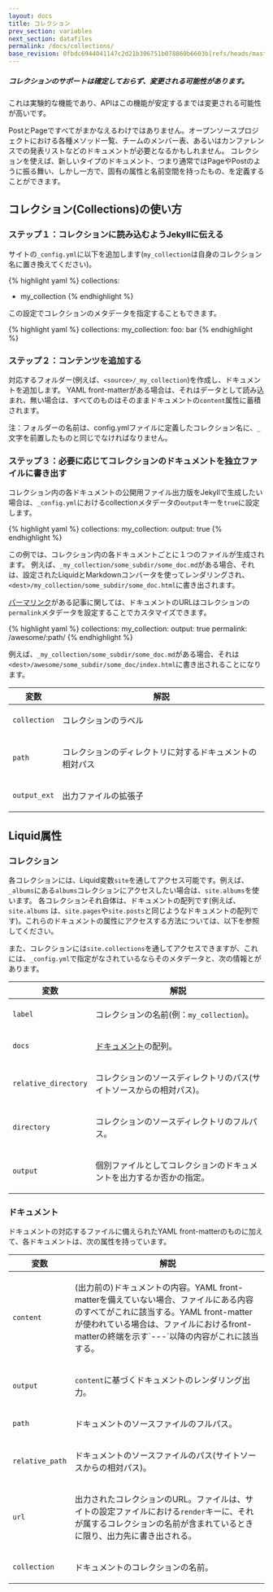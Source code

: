 ```yaml
---
layout: docs
title: コレクション
prev_section: variables
next_section: datafiles
permalink: /docs/collections/
base_revision: 0fbdc6944041147c2d21b306751b078860b6603b[refs/heads/master]
---
```


<!--original
---
layout: docs
title: Collections
prev_section: variables
next_section: datafiles
permalink: /docs/collections/
---
-->

<div class="note warning">
  <h5>コレクションのサポートは確定しておらず、変更される可能性があります。</h5>
  <p>これは実験的な機能であり、APIはこの機能が安定するまでは変更される可能性が高いです。</p>
</div>

<!--original
<div class="note warning">
  <h5>Collections support is unstable and may change</h5>
  <p>
    This is an experimental feature and that the API may likely change until the feature stabilizes.
  </p>
</div>
-->

PostとPageですべてがまかなえるわけではありません。オープンソースプロジェクトにおける各種メソッド一覧、チームのメンバー表、あるいはカンファレンスでの発表リストなどのドキュメントが必要となるかもしれません。
コレクションを使えば、新しいタイプのドキュメント、つまり通常ではPageやPostのように振る舞い、しかし一方で、固有の属性と名前空間を持ったもの、を定義することができます。

<!--original
Not everything is a post or a page. Maybe you want to document the various methods in your open source project, members of a team, or talks at a conference. Collections allow you to define a new type of document that behave like Pages or Posts do normally, but also have their own unique properties and namespace.
-->

## コレクション(Collections)の使い方

<!--original
## Using Collections
-->

### ステップ１：コレクションに読み込むようJekyllに伝える

<!--original
### Step 1: Tell Jekyll to read in your collection
-->

サイトの`_config.yml`に以下を追加します(`my_collection`は自身のコレクション名に置き換えてください)。

<!--original
Add the following to your site's `_config.yml` file, replacing `my_collection` with the name of your collection:
-->

{% highlight yaml %}
collections:
- my_collection
{% endhighlight %}

<!--original
{% highlight yaml %}
collections:
- my_collection
{% endhighlight %}
-->

この設定でコレクションのメタデータを指定することもできます。

<!--original
You can optionally specify metadata for your collection in the configuration:
-->

{% highlight yaml %}
collections:
  my_collection:
    foo: bar
{% endhighlight %}

<!--original
{% highlight yaml %}
collections:
  my_collection:
    foo: bar
{% endhighlight %}
-->

### ステップ２：コンテンツを追加する

<!--original
### Step 2: Add your content
-->

対応するフォルダー(例えば、`<source>/_my_collection`)を作成し、ドキュメントを追加します。
YAML front-matterがある場合は、それはデータとして読み込まれ、無い場合は、すべてのものはそのままドキュメントの`content`属性に蓄積されます。

<!--original
Create a corresponding folder (e.g. `<source>/_my_collection`) and add documents.
YAML front-matter is read in as data if it exists, if not, then everything is just stuck in the Document's `content` attribute.
-->

注：フォルダーの名前は、config.ymlファイルに定義したコレクション名に、`_`文字を前置したものと同じでなければなりません。

<!--original
Note: the folder must be named identical to the collection you defined in you config.yml file, with the addition of the preceding `_` character.
-->

### ステップ３：必要に応じてコレクションのドキュメントを独立ファイルに書き出す

<!--original
### Step 3: Optionally render your collection's documents into independent files
-->

コレクション内の各ドキュメントの公開用ファイル出力版をJekyllで生成したい場合は、`_config.yml`におけるcollectionメタデータの`output`キーを`true`に設定します。

<!--original
If you'd like Jekyll to create a public-facing, rendered version of each document in your collection, set the `output` key to `true` in your collection metadata in your `_config.yml`:
-->

{% highlight yaml %}
collections:
  my_collection:
    output: true
{% endhighlight %}

<!--original
{% highlight yaml %}
collections:
  my_collection:
    output: true
{% endhighlight %}
-->

この例では、コレクション内の各ドキュメントごとに１つのファイルが生成されます。
例えば、`_my_collection/some_subdir/some_doc.md`がある場合、それは、設定されたLiquidとMarkdownコンバータを使ってレンダリングされ、`<dest>/my_collection/some_subdir/some_doc.html`に書き出されます。

<!--original
This will produce a file for each document in the collection.
For example, if you have `_my_collection/some_subdir/some_doc.md`,
it will be rendered using Liquid and the Markdown converter of your
choice and written out to `<dest>/my_collection/some_subdir/some_doc.html`.
-->

[パーマリンク](../permalinks/)がある記事に関しては、ドキュメントのURLはコレクションの`permalink`メタデータを設定することでカスタマイズできます。

<!--original
As for posts with [Permalinks](../permalinks/), document URL can be customized by setting a `permalink` metadata to the collection:
-->

{% highlight yaml %}
collections:
  my_collection:
    output: true
    permalink: /awesome/:path/
{% endhighlight %}

<!--original
{% highlight yaml %}
collections:
  my_collection:
    output: true
    permalink: /awesome/:path/
{% endhighlight %}
-->

例えば、`_my_collection/some_subdir/some_doc.md`がある場合、それは`<dest>/awesome/some_subdir/some_doc/index.html`に書き出されることになります。

<!--original
For example, if you have `_my_collection/some_subdir/some_doc.md`, it will be written out to `<dest>/awesome/some_subdir/some_doc/index.html`.
-->

<div class="mobile-side-scroller">
<table>
  <thead>
    <tr>
      <th>変数</th>
      <th>解説</th>
    </tr>
  </thead>
  <tbody>
    <tr>
      <td>
        <p><code>collection</code></p>
      </td>
      <td>
        <p>コレクションのラベル</p>
      </td>
    </tr>
    <tr>
      <td>
        <p><code>path</code></p>
      </td>
      <td>
        <p>コレクションのディレクトリに対するドキュメントの相対パス</p>
      </td>
    </tr>
    <tr>
      <td>
        <p><code>output_ext</code></p>
      </td>
      <td>
        <p>出力ファイルの拡張子</p>
      </td>
    </tr>
  </tbody>
</table>
</div>

<!--original
<div class="mobile-side-scroller">
<table>
  <thead>
    <tr>
      <th>Variable</th>
      <th>Description</th>
    </tr>
  </thead>
  <tbody>
    <tr>
      <td>
        <p><code>collection</code></p>
      </td>
      <td>
        <p>Label of the containing collection</p>
      </td>
    </tr>
    <tr>
      <td>
        <p><code>path</code></p>
      </td>
      <td>
        <p>Path to the document relative to the collection's directory</p>
      </td>
    </tr>
    <tr>
      <td>
        <p><code>output_ext</code></p>
      </td>
      <td>
        <p>Extension of the output file</p>
      </td>
    </tr>
  </tbody>
</table>
</div>
-->

## Liquid属性

<!--original
## Liquid Attributes
-->

### コレクション

<!--original
### Collections
-->

各コレクションには、Liquid変数`site`を通してアクセス可能です。例えば、`_albums`にある`albums`コレクションにアクセスしたい場合は、`site.albums`を使います。
各コレクションそれ自体は、ドキュメントの配列です(例えば、`site.albums`
は、`site.pages`や`site.posts`と同じようなドキュメントの配列です)。これらのドキュメントの属性にアクセスする方法については、以下を参照してください。

<!--original
Each collection is accessible via the `site` Liquid variable. For example, if you want to access the `albums` collection found in `_albums`, you'd use `site.albums`. Each collection is itself an array of documents (e.g. `site.albums` is an array of documents, much like `site.pages` and `site.posts`). See below for how to access attributes of those documents.
-->

また、コレクションには`site.collections`を通してアクセスできますが、これには、`_config.yml`で指定がなされているならそのメタデータと、次の情報とがあります。

<!--original
The collections are also available under `site.collections`, with the metadata you specified in your `_config.yml` (if present) and the following information:
-->

<div class="mobile-side-scroller">
<table>
  <thead>
    <tr>
      <th>変数</th>
      <th>解説</th>
    </tr>
  </thead>
  <tbody>
    <tr>
      <td>
        <p><code>label</code></p>
      </td>
      <td>
        <p>
          コレクションの名前(例：<code>my_collection</code>)。
        </p>
      </td>
    </tr>
    <tr>
      <td>
        <p><code>docs</code></p>
      </td>
      <td>
        <p>
          <a href="#documents">ドキュメント</a>の配列。
        </p>
      </td>
    </tr>
    <tr>
      <td>
        <p><code>relative_directory</code></p>
      </td>
      <td>
        <p>
          コレクションのソースディレクトリのパス(サイトソースからの相対パス)。
        </p>
      </td>
    </tr>
    <tr>
      <td>
        <p><code>directory</code></p>
      </td>
      <td>
        <p>
          コレクションのソースディレクトリのフルパス。
        </p>
      </td>
    </tr>
    <tr>
      <td>
        <p><code>output</code></p>
      </td>
      <td>
        <p>
          個別ファイルとしてコレクションのドキュメントを出力するか否かの指定。
        </p>
      </td>
    </tr>
  </tbody>
</table>
</div>

<!--original
<div class="mobile-side-scroller">
<table>
  <thead>
    <tr>
      <th>Variable</th>
      <th>Description</th>
    </tr>
  </thead>
  <tbody>
    <tr>
      <td>
        <p><code>label</code></p>
      </td>
      <td>
        <p>
          The name of your collection, e.g. <code>my_collection</code>.
        </p>
      </td>
    </tr>
    <tr>
      <td>
        <p><code>docs</code></p>
      </td>
      <td>
        <p>
          An array of <a href="#documents">documents</a>.
        </p>
      </td>
    </tr>
    <tr>
      <td>
        <p><code>relative_directory</code></p>
      </td>
      <td>
        <p>
          The path to the collections's source directory, relative to the site source.
        </p>
      </td>
    </tr>
    <tr>
      <td>
        <p><code>directory</code></p>
      </td>
      <td>
        <p>
          The full path to the collections's source directory.
        </p>
      </td>
    </tr>
    <tr>
      <td>
        <p><code>output</code></p>
      </td>
      <td>
        <p>
          Whether the collection's documents will be output as individual files.
        </p>
      </td>
    </tr>
  </tbody>
</table>
</div>
-->

### ドキュメント

<!--original

### Documents
-->

ドキュメントの対応するファイルに備えられたYAML front-matterのものに加えて、各ドキュメントは、次の属性を持っています。

<!--original
In addition to any YAML front-matter provided in the document's corresponding file, each document has the following attributes:
-->

<div class="mobile-side-scroller">
<table>
  <thead>
    <tr>
      <th>変数</th>
      <th>解説</th>
    </tr>
  </thead>
  <tbody>
    <tr>
      <td>
        <p><code>content</code></p>
      </td>
      <td>
        <p>
          (出力前の)ドキュメントの内容。YAML front-matterを備えていない場合、ファイルにある内容のすべてがこれに該当する。YAML front-matterが使われている場合は、ファイルにおけるfront-matterの終端を示す`---`以降の内容がこれに該当する。
        </p>
      </td>
    </tr>
    <tr>
      <td>
        <p><code>output</code></p>
      </td>
      <td>
        <p>
          <code>content</code>に基づくドキュメントのレンダリング出力。
        </p>
      </td>
    </tr>
    <tr>
      <td>
        <p><code>path</code></p>
      </td>
      <td>
        <p>
          ドキュメントのソースファイルのフルパス。
        </p>
      </td>
    </tr>
    <tr>
      <td>
        <p><code>relative_path</code></p>
      </td>
      <td>
        <p>
          ドキュメントのソースファイルのパス(サイトソースからの相対パス)。
        </p>
      </td>
    </tr>
    <tr>
      <td>
        <p><code>url</code></p>
      </td>
      <td>
        <p>
          出力されたコレクションのURL。ファイルは、サイトの設定ファイルにおける<code>render</code>キーに、それが属するコレクションの名前が含まれているときに限り、出力先に書き出される。
        </p>
      </td>
    </tr>
    <tr>
      <td>
        <p><code>collection</code></p>
      </td>
      <td>
        <p>
          ドキュメントのコレクションの名前。
        </p>
      </td>
    </tr>
  </tbody>
</table>
</div>

<!--original
<div class="mobile-side-scroller">
<table>
  <thead>
    <tr>
      <th>Variable</th>
      <th>Description</th>
    </tr>
  </thead>
  <tbody>
    <tr>
      <td>
        <p><code>content</code></p>
      </td>
      <td>
        <p>
          The (unrendered) content of the document. If no YAML front-matter is provided,
          this is the entirety of the file contents. If YAML front-matter
          is used, then this is all the contents of the file after the terminating
          `---` of the front-matter.
        </p>
      </td>
    </tr>
    <tr>
      <td>
        <p><code>output</code></p>
      </td>
      <td>
        <p>
          The rendered output of the document, based on the <code>content</code>.
        </p>
      </td>
    </tr>
    <tr>
      <td>
        <p><code>path</code></p>
      </td>
      <td>
        <p>
          The full path to the document's source file.
        </p>
      </td>
    </tr>
    <tr>
      <td>
        <p><code>relative_path</code></p>
      </td>
      <td>
        <p>
          The path to the document's source file relative to the site source.
        </p>
      </td>
    </tr>
    <tr>
      <td>
        <p><code>url</code></p>
      </td>
      <td>
        <p>
          The URL of the rendered collection. The file is only written to the
          destination when the name of the collection to which it belongs is
          included in the <code>render</code> key in the site's configuration file.
        </p>
      </td>
    </tr>
    <tr>
      <td>
        <p><code>collection</code></p>
      </td>
      <td>
        <p>
          The name of the document's collection.
        </p>
      </td>
    </tr>
  </tbody>
</table>
</div>
-->
